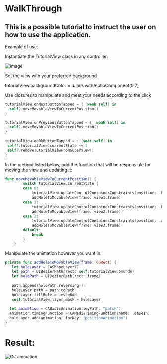 # WalkThrough

## This is a possible tutorial to instruct the user on how to use the application.

Example of use: 

Instantiate the TutorialView class in any controller:

![image](https://github.com/Natanap/navigationTutorial/assets/88171357/064dc355-cacc-4b41-9318-a0bcf6c1db2d)

Set the view with your preferred background

tutorialView.backgroundColor = .black.withAlphaComponent(0.7)

Use closures to manipulate and meet your needs according to the click

```Swift
tutorialView.onNextButtonTapped = { [weak self] in
  self?.moveMovableViewToCurrentPosition()
}
         
tutorialView.onPreviousButtonTapped = { [weak self] in
  self?.moveMovableViewToCurrentPosition()
}
         
tutorialView.onOkButtonTapped = { [weak self] in
 self?.tutorialView.currentState += 1
 self?.removeTutorialViewFromSuperView()
}
```

In the method listed below, add the function that will be responsible for moving the view and updating it:

```Swift
func moveMovableViewToCurrentPosition() {
        switch tutorialView.currentState {
        case 0:
            tutorialView.updateControlContainerConstraints(position: .below, referenceFrame: view1.frame)
            addHoleToMovableView(frame: view1.frame)
        case 1:
            tutorialView.updateControlContainerConstraints(position: .below, referenceFrame: view2.frame)
            addHoleToMovableView(frame: view2.frame)
        case 2:
            tutorialView.updateControlContainerConstraints(position: .above, referenceFrame: view3.frame)
            addHoleToMovableView(frame: view3.frame)
        default:
            break
        }
    }
```

Manipulate the animation however you want in:

```Swift
private func addHoleToMovableView(frame: CGRect) {
   let holeLayer = CAShapeLayer()
   let path = UIBezierPath(rect: self.tutorialView.bounds)
   let holePath = UIBezierPath(rect: frame)
         
   path.append(holePath.reversing())
   holeLayer.path = path.cgPath
   holeLayer.fillRule = .evenOdd
   self.tutorialView.layer.mask = holeLayer
         
  let animation = CABasicAnimation(keyPath: "patch")
  animation.timingFunction = CAMediaTimingFunction(name: .easeIn)
  holeLayer.add(animation, forKey: "positionAnimation")
}
```
# Result: 

![Gif animation](https://github.com/Natanap/navigationTutorial/assets/88171357/cb559fb5-af76-4501-913b-7ae8ae67cf91)

